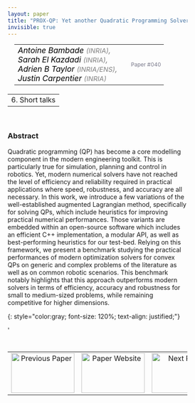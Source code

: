 ```yaml
---
layout: paper
title: "PROX-QP: Yet another Quadratic Programming Solver for Robotics and beyond"
invisible: true
---
```

<head>
<style>
* {
  box-sizing: border-box;
}

#myInput {
  background-position: 10px 10px;
  background-repeat: no-repeat;
  width: 100%;
  font-size: 100%;
  padding: 12px 20px 12px 40px;
  border: 1px solid #ddd;
  margin-bottom: 12px;
}

#myTable, #myTableA {
  border-collapse: collapse;
  width: 100%;
  border: 1px solid #ddd;
  font-size: 100%;
}

#myTable th, #myTable td, #myTableA th, #myTableA td {
  text-align: left;
  padding: 12px;
}

#myTable tr, #myTableA tr {
  border-bottom: 1px solid #ddd;
}

#myTable tr.header, #myTable tr:hover, #myTableA tr.header, #myTableA tr:hover {
  background-color: #f1f1f1;
}


#eventcounter1 a {
    font-size: 12px;
    color: #ffffff;
    display: block;
}

#eventcounter1 a:hover {
    text-decoration: none;
}

#eventcounter2 a {
    font-size: 12px;
    color: #ffffff;
    display: block;
}

#eventcounter2 a:hover {
    text-decoration: none;
}

</style>
</head>

<table width = "95%" style="padding-left: 15px; margin-left: auto; margin-right: 10px;">
<tr><td style = "vertical-align: top; padding-right: 25px;" rowspan="2">
<span style="color:black; font-size: 110%;"><i>
Antoine Bambade <span style="color:gray; font-size: 85%">(INRIA)</span><span style="color:gray; font-size: 100%">,</span><br>
Sarah El Kazdadi <span style="color:gray; font-size: 85%">(INRIA)</span><span style="color:gray; font-size: 100%">,</span><br>
Adrien B Taylor <span style="color:gray; font-size: 85%">(INRIA/ENS)</span><span style="color:gray; font-size: 100%">,</span><br>
Justin Carpentier <span style="color:gray; font-size: 85%">(INRIA)</span>
</i></span>
</td>

<tr>
<td style="color:#777789; text-align:right; font-size: 75%; margin-right:10px;">Paper&nbsp;#040</td>
</tr>
</table>

<table width="80%" style="margin-top: 20px; margin-left: auto; margin-right: auto;">
  <tr>
    <td style="text-align:center;">6. Short talks</td>
  </tr>
</table>
<br>


### Abstract
Quadratic programming (QP) has become a core modelling component in the modern engineering toolkit. This is particularly true for simulation, planning and control in robotics. Yet, modern numerical solvers have not reached the level of efficiency and reliability required in practical applications where speed, robustness, and accuracy are all necessary. In this work, we introduce a few variations of the well-established augmented Lagrangian method, specifically for solving QPs, which include heuristics for improving practical numerical performances. Those variants are embedded within an open-source software which includes an efficient C++ implementation, a modular API, as well as best-performing heuristics for our test-bed. Relying on this framework, we present a benchmark studying the practical performances of modern optimization solvers for convex QPs on generic and complex problems of the literature as well as on common robotic scenarios. This benchmark notably highlights that this approach outperforms modern solvers in terms of efficiency, accuracy and robustness for small to medium-sized problems, while remaining competitive for higher dimensions.

{: style="color:gray; font-size: 120%; text-align: justified;"}


<table width="100%" style="margin-top:40px;">
<tr>
    <td style="width: 30%; text-align: center;"><a href="{ site.baseurl }/program/papers/039/">
<img src="{ site.baseurl }/images/previous_paper_icon.png"
       alt="Previous Paper" width = "142"  height = "90"/> 
</a> </td>
<td style="text-align: center;"><a href="{{ site.baseurl }}/program/papers">
<img src="{{ site.baseurl }}/images/overview_icon.png"
       alt="Paper Website" width = "142"  height = "90"/> 
</a> </td>
    <td style="width: 30%; text-align: center;"><a href="{ site.baseurl }/program/papers/041/">
    <img src="{ site.baseurl }/images/next_paper_icon.png"
        alt="Next Paper" width = "142"  height = "90"/>
    </a></td>
'</tr>
</table>
